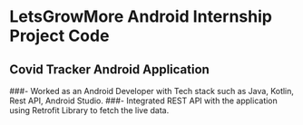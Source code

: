 # LetsGrowMore Android Internship Project Code
## Covid Tracker Android Application
###- Worked as an Android Developer with Tech stack such as Java, Kotlin, Rest API, Android Studio.
###- Integrated REST API with the application using Retrofit Library to fetch the live data. 

